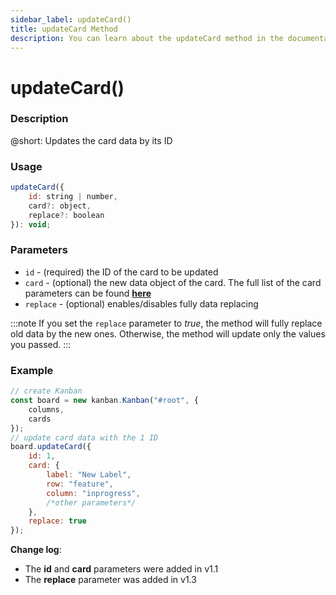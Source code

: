 ```yaml
---
sidebar_label: updateCard()
title: updateCard Method
description: You can learn about the updateCard method in the documentation of the DHTMLX JavaScript Kanban library. Browse developer guides and API reference, try out code examples and live demos, and download a free 30-day evaluation version of DHTMLX Kanban.
---
```


# updateCard()

### Description

@short: Updates the card data by its ID

### Usage

~~~jsx {}
updateCard({
	id: string | number,
	card?: object,
	replace?: boolean
}): void;
~~~

### Parameters

- `id` - (required) the ID of the card to be updated
- `card` - (optional) the new data object of the card. The full list of the card parameters can be found [**here**](api/config/js_kanban_cards_config.md)
- `replace` - (optional) enables/disables fully data replacing

:::note
If you set the `replace` parameter to *true*, the method will fully replace old data by the new ones. Otherwise, the method will update only the values you passed.
:::


### Example

~~~jsx {7-16}
// create Kanban
const board = new kanban.Kanban("#root", {
	columns,
	cards
});
// update card data with the 1 ID
board.updateCard({
	id: 1,
	card: {
		label: "New Label",
		row: "feature",
		column: "inprogress",
		/*other parameters*/
	},
	replace: true
});
~~~

**Change log**: 
- The **id** and **card** parameters were added in v1.1
- The **replace** parameter was added in v1.3